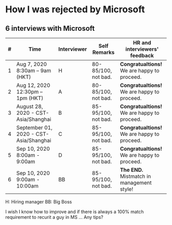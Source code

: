 # How I was rejected by Microsoft

## 6 interviews with Microsoft


| # | Time                                   | Interviewer | Self Remarks        | HR and interviewers' feedback             |
|---|----------------------------------------|-------------|---------------------|-------------------------------------------|
| 1 | Aug 7, 2020 8:30am – 9am (HKT)         | H           | 80-85/100, not bad. | **Congratualtions!** We are happy to proceed. |
| 2 | Aug 12, 2020 12:30pm – 1pm (HKT)       | A           | 80-85/100, not bad. | **Congratualtions!** We are happy to proceed. |
| 3 | August 28, 2020 - CST-Asia/Shanghai    | B           | 85-95/100, not bad. | **Congratualtions!** We are happy to proceed. |
| 4 | September 01, 2020 - CST-Asia/Shanghai | C           | 85-95/100, not bad. | **Congratualtions!** We are happy to proceed. |
| 5 | Sep 10, 2020 8:00am - 9:00am           | D           | 85-95/100, not bad. | **Congratualtions!** We are happy to proceed. |
| 6 | Sep 10, 2020 9:00am - 10:00am          | BB          | 85-95/100, not bad. | **The END.** Mistmatch in management style!   |

H:   Hiring manager
BB:  Big Boss


I wish I know how to improve and if there is always a 100% match requirement to recurit a guy in MS ...
Any tips?
